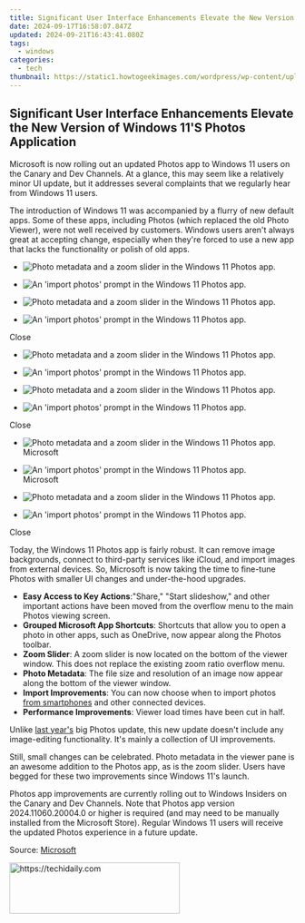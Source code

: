 ```yaml
---
title: Significant User Interface Enhancements Elevate the New Version of Windows 11'S Photos Application
date: 2024-09-17T16:58:07.847Z
updated: 2024-09-21T16:43:41.080Z
tags:
  - windows
categories:
  - tech
thumbnail: https://static1.howtogeekimages.com/wordpress/wp-content/uploads/2024/06/58.jpg
---
```


## Significant User Interface Enhancements Elevate the New Version of Windows 11'S Photos Application

Microsoft is now rolling out an updated Photos app to Windows 11 users on the Canary and Dev Channels. At a glance, this may seem like a relatively minor UI update, but it addresses several complaints that we regularly hear from Windows 11 users.

 The introduction of Windows 11 was accompanied by a flurry of new default apps. Some of these apps, including Photos (which replaced the old Photo Viewer), were not well received by customers. Windows users aren't always great at accepting change, especially when they're forced to use a new app that lacks the functionality or polish of old apps.

* ![Photo metadata and a zoom slider in the Windows 11 Photos app.](https://static1.howtogeekimages.com/wordpress/wp-content/uploads/2024/06/60.jpg)
* ![An 'import photos' prompt in the Windows 11 Photos app.](https://static1.howtogeekimages.com/wordpress/wp-content/uploads/2024/06/59.jpg)

* ![Photo metadata and a zoom slider in the Windows 11 Photos app.](https://static1.howtogeekimages.com/wordpress/wp-content/uploads/2024/06/60.jpg)
* ![An 'import photos' prompt in the Windows 11 Photos app.](https://static1.howtogeekimages.com/wordpress/wp-content/uploads/2024/06/59.jpg)

Close 

* ![Photo metadata and a zoom slider in the Windows 11 Photos app.](https://static1.howtogeekimages.com/wordpress/wp-content/uploads/2024/06/60.jpg)
* ![An 'import photos' prompt in the Windows 11 Photos app.](https://static1.howtogeekimages.com/wordpress/wp-content/uploads/2024/06/59.jpg)

* ![Photo metadata and a zoom slider in the Windows 11 Photos app.](https://static1.howtogeekimages.com/wordpress/wp-content/uploads/2024/06/60.jpg)
* ![An 'import photos' prompt in the Windows 11 Photos app.](https://static1.howtogeekimages.com/wordpress/wp-content/uploads/2024/06/59.jpg)

Close 

* ![Photo metadata and a zoom slider in the Windows 11 Photos app.](https://static1.howtogeekimages.com/wordpress/wp-content/uploads/2024/06/60.jpg)  
Microsoft
* ![An 'import photos' prompt in the Windows 11 Photos app.](https://static1.howtogeekimages.com/wordpress/wp-content/uploads/2024/06/59.jpg)  
Microsoft

* ![Photo metadata and a zoom slider in the Windows 11 Photos app.](https://static1.howtogeekimages.com/wordpress/wp-content/uploads/2024/06/60.jpg)
* ![An 'import photos' prompt in the Windows 11 Photos app.](https://static1.howtogeekimages.com/wordpress/wp-content/uploads/2024/06/59.jpg)

Close 

 Today, the Windows 11 Photos app is fairly robust. It can remove image backgrounds, connect to third-party services like iCloud, and import images from external devices. So, Microsoft is now taking the time to fine-tune Photos with smaller UI changes and under-the-hood upgrades.

* **Easy Access to Key Actions**:"Share," "Start slideshow," and other important actions have been moved from the overflow menu to the main Photos viewing screen.
* **Grouped Microsoft App Shortcuts**: Shortcuts that allow you to open a photo in other apps, such as OneDrive, now appear along the Photos toolbar.
* **Zoom Slider**: A zoom slider is now located on the bottom of the viewer window. This does not replace the existing zoom ratio overflow menu.
* **Photo Metadata**: The file size and resolution of an image now appear along the bottom of the viewer window.
* **Import Improvements**: You can now choose when to import photos [from smartphones](https://tech-recovery.techidaily.com/download-latest-release-amd-radeon-v2410-graphics-drivers-for-optimal-performance/) and other connected devices.
* **Performance Improvements**: Viewer load times have been cut in half.

 Unlike [last year's](https://extra-skills.techidaily.com/new-starting-point-for-motion-visual-effects/) big Photos update, this new update doesn't include any image-editing functionality. It's mainly a collection of UI improvements.

 Still, small changes can be celebrated. Photo metadata in the viewer pane is an awesome addition to the Photos app, as is the zoom slider. Users have begged for these two improvements since Windows 11's launch.

 Photos app improvements are currently rolling out to Windows Insiders on the Canary and Dev Channels. Note that Photos app version 2024.11060.20004.0 or higher is required (and may need to be manually installed from the Microsoft Store). Regular Windows 11 users will receive the updated Photos experience in a future update.

 Source: [Microsoft](https://blogs.windows.com/windows-insider/2024/06/20/viewer-and-import-enhancements-for-microsoft-photos-on-windows-11/)

<ins class="adsbygoogle"
     style="display:block"
     data-ad-format="autorelaxed"
     data-ad-client="ca-pub-7571918770474297"
     data-ad-slot="1223367746"></ins>

<ins class="adsbygoogle"
     style="display:block"
     data-ad-client="ca-pub-7571918770474297"
     data-ad-slot="8358498916"
     data-ad-format="auto"
     data-full-width-responsive="true"></ins>



<!-- affiliate ads begin -->
<a href="https://aligracehair.sjv.io/c/5597632/1918679/19272" target="_top" id="1918679">
  <img src="//a.impactradius-go.com/display-ad/19272-1918679" border="0" alt="https://techidaily.com" width="300" height="90"/>
</a>
<img height="0" width="0" src="https://aligracehair.sjv.io/i/5597632/1918679/19272" style="position:absolute;visibility:hidden;" border="0" />
<!-- affiliate ads end -->


